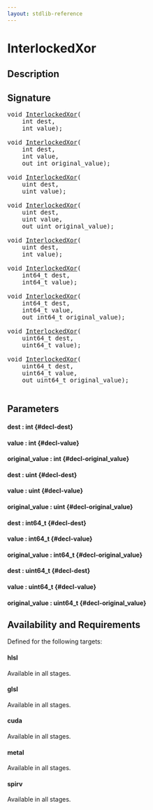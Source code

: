 ```yaml
---
layout: stdlib-reference
---
```


# InterlockedXor

## Description





## Signature 

<pre>
void <a href="/stdlib-reference/global-decls/InterlockedXor">InterlockedXor</a>(
    int <span class='code_param'>dest</span>,
    int <span class='code_param'>value</span>);

void <a href="/stdlib-reference/global-decls/InterlockedXor">InterlockedXor</a>(
    int <span class='code_param'>dest</span>,
    int <span class='code_param'>value</span>,
    out int <span class='code_param'>original_value</span>);

void <a href="/stdlib-reference/global-decls/InterlockedXor">InterlockedXor</a>(
    uint <span class='code_param'>dest</span>,
    uint <span class='code_param'>value</span>);

void <a href="/stdlib-reference/global-decls/InterlockedXor">InterlockedXor</a>(
    uint <span class='code_param'>dest</span>,
    uint <span class='code_param'>value</span>,
    out uint <span class='code_param'>original_value</span>);

void <a href="/stdlib-reference/global-decls/InterlockedXor">InterlockedXor</a>(
    uint <span class='code_param'>dest</span>,
    int <span class='code_param'>value</span>);

void <a href="/stdlib-reference/global-decls/InterlockedXor">InterlockedXor</a>(
    int64_t <span class='code_param'>dest</span>,
    int64_t <span class='code_param'>value</span>);

void <a href="/stdlib-reference/global-decls/InterlockedXor">InterlockedXor</a>(
    int64_t <span class='code_param'>dest</span>,
    int64_t <span class='code_param'>value</span>,
    out int64_t <span class='code_param'>original_value</span>);

void <a href="/stdlib-reference/global-decls/InterlockedXor">InterlockedXor</a>(
    uint64_t <span class='code_param'>dest</span>,
    uint64_t <span class='code_param'>value</span>);

void <a href="/stdlib-reference/global-decls/InterlockedXor">InterlockedXor</a>(
    uint64_t <span class='code_param'>dest</span>,
    uint64_t <span class='code_param'>value</span>,
    out uint64_t <span class='code_param'>original_value</span>);

</pre>

## Parameters

#### dest  : int {#decl-dest}
#### value  : int {#decl-value}
#### original\_value  : int {#decl-original_value}
#### dest  : uint {#decl-dest}
#### value  : uint {#decl-value}
#### original\_value  : uint {#decl-original_value}
#### dest  : int64\_t {#decl-dest}
#### value  : int64\_t {#decl-value}
#### original\_value  : int64\_t {#decl-original_value}
#### dest  : uint64\_t {#decl-dest}
#### value  : uint64\_t {#decl-value}
#### original\_value  : uint64\_t {#decl-original_value}

## Availability and Requirements

Defined for the following targets:

#### hlsl
Available in all stages.

#### glsl
Available in all stages.

#### cuda
Available in all stages.

#### metal
Available in all stages.

#### spirv
Available in all stages.




